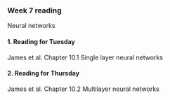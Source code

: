 ### Week 7 reading

Neural networks



#### 1. Reading for Tuesday

James et al. Chapter 10.1 Single layer neural networks



#### 2. Reading for Thursday
James et al. Chapter 10.2 Multilayer neural networks
